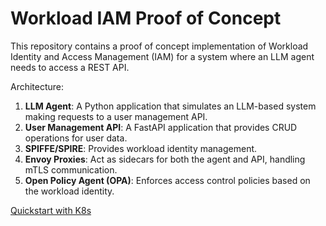 # Workload IAM Proof of Concept

This repository contains a proof of concept implementation of Workload Identity and Access Management (IAM) for a system
where an LLM agent needs to access a REST API.

Architecture:

1. **LLM Agent**: A Python application that simulates an LLM-based system making requests to a user management API.
2. **User Management API**: A FastAPI application that provides CRUD operations for user data.
3. **SPIFFE/SPIRE**: Provides workload identity management.
4. **Envoy Proxies**: Act as sidecars for both the agent and API, handling mTLS communication.
5. **Open Policy Agent (OPA)**: Enforces access control policies based on the workload identity.

[Quickstart with K8s](./k8s)

